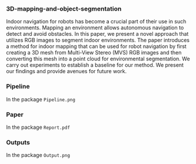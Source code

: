 ### 3D-mapping-and-object-segmentation
Indoor navigation for robots has become a crucial part of their use in such environments. Mapping an environment allows autonomous navigation to detect and avoid obstacles. In this paper, we present a novel approach that utilizes RGB images to segment indoor environments. The paper introduces a method for indoor mapping that can be used for robot navigation by first creating a 3D mesh from Multi-View Stereo (MVS) RGB images and then converting this mesh into a point cloud for environmental segmentation. We carry out experiments to establish a baseline for our method. We present our findings and provide avenues for future work.

### Pipeline 

In the package ```Pipeline.png```

### Paper

In the package ```Report.pdf```

### Outputs

In the package ```Output.png```


